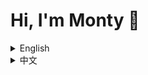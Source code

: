# Hi, I'm Monty 👋

<details>
  <summary>English</summary>

Java Backend Engineer with 2 years of project leadership and technical ownership.  
Experienced in modernizing legacy systems into Spring Boot + Vue architectures,  
implementing Spring Security to eliminate vulnerabilities, and setting up CI/CD pipelines.  
Currently focused on DevOps practices and containerized deployment.

🔧 **Tech Stack**  
Backend: Java, Spring Boot, Spring Security, Spring Batch, Hibernate, MyBatis  
Frontend: Vue.js, React, JavaScript, HTML/CSS  
Database: Oracle  
DevOps & Tools: Docker, GitHub Actions, Maven, Tomcat, Checkmarx, JUnit  
Architecture & Design: RESTful API, SPA Architecture, Facade Design Pattern  

📌 **Featured Project**  
**AuthKit** – Secure, containerized authentication service with end-to-end CI/CD automation  

📫 **Connect**  
[LinkedIn](https://www.linkedin.com/in/montytsai/)

</details>

<details>
  <summary>中文</summary>

具 2 年專案主導與技術領導經驗的 Java 後端工程師。  
擅長將老舊系統升級為 Spring Boot + Vue 現代化架構，  
獨立導入 Spring Security，100% 清除中高風險漏洞，並建立團隊開發規範與 Code Review 流程。  
熟悉敏捷開發與跨團隊協作，近期專注於 DevOps 實踐，完成個人專案端到端自動化部署。

🔧 **技能**  
後端: Java, Spring Boot, Spring Security, Spring Batch, Hibernate, MyBatis  
前端: Vue.js, React, JavaScript, HTML/CSS  
資料庫: Oracle  
DevOps & 工具: Docker, GitHub Actions, Maven, Tomcat, Checkmarx, JUnit  
架構與設計: RESTful API, SPA 架構, Facade 設計模式  

📌 **專案**  
**AuthKit** – 安全容器化認證服務，含端到端 CI/CD 自動化部署  

📫 **聯絡方式**  
[LinkedIn](https://www.linkedin.com/in/montytsai/)

</details>
